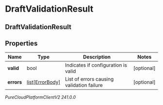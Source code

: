 # DraftValidationResult

## DraftValidationResult

## Properties

|Name | Type | Description | Notes|
|------------ | ------------- | ------------- | -------------|
| **valid** | bool | Indicates if configuration is valid | [optional] |
| **errors** | [list[ErrorBody]](ErrorBody) | List of errors causing validation failure | [optional] |



_PureCloudPlatformClientV2 241.0.0_
